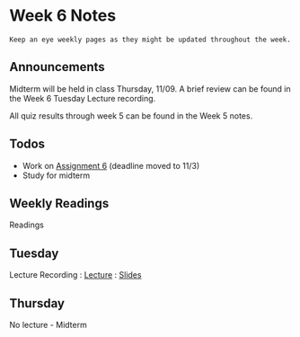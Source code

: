 
# Week 6 Notes

```{note}
Keep an eye weekly pages as they might be updated throughout the week.
```

## Announcements

Midterm will be held in class Thursday, 11/09. A brief review can be found in the Week 6 Tuesday Lecture recording.

All quiz results through week 5 can be found in the Week 5 notes.

## Todos

* Work on [Assignment 6](a6.md) (deadline moved to 11/3)
* Study for midterm

## Weekly Readings

Readings

## Tuesday

Lecture Recording
: [Lecture]()
: [Slides]()

## Thursday

No lecture - Midterm
